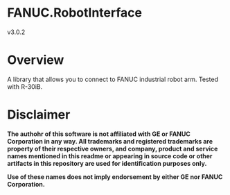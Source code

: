 # FANUC.RobotInterface

v3.0.2

# Overview

A library that allows you to connect to FANUC industrial robot arm.
Tested with R-30iB.

# Disclaimer

**The authohr of this software is not affiliated with GE or FANUC Corporation in any way. All trademarks and registered trademarks are property of their respective owners, and company, product and service names mentioned in this readme or appearing in source code or other artifacts in this repository are used for identification purposes only.**

**Use of these names does not imply endorsement by either GE nor FANUC Corporation.**